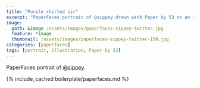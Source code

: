 ```yaml
---
title: "Purple shirted sir"
excerpt: "PaperFaces portrait of @sippey drawn with Paper by 53 on an iPad."
image: 
  path: &image /assets/images/paperfaces-sippey-twitter.jpg 
  feature: *image
  thumbnail: /assets/images/paperfaces-sippey-twitter-150.jpg
categories: [paperfaces]
tags: [portrait, illustration, Paper by 53]
---
```


PaperFaces portrait of [@sippey](https://twitter.com/sippey).

{% include_cached boilerplate/paperfaces.md %}

